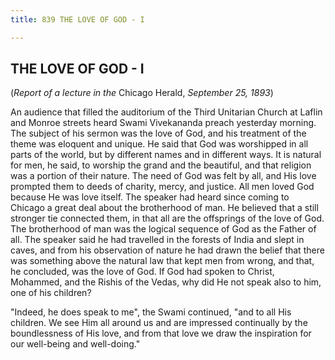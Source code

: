 ```yaml
---
title: 839 THE LOVE OF GOD - I

---
```

  

## THE LOVE OF GOD - I

(*Report of a lecture in the* Chicago Herald, *September 25, 1893*)

An audience that filled the auditorium of the Third Unitarian Church at
Laflin and Monroe streets heard Swami Vivekananda preach yesterday
morning. The subject of his sermon was the love of God, and his
treatment of the theme was eloquent and unique. He said that God was
worshipped in all parts of the world, but by different names and in
different ways. It is natural for men, he said, to worship the grand and
the beautiful, and that religion was a portion of their nature. The need
of God was felt by all, and His love prompted them to deeds of charity,
mercy, and justice. All men loved God because He was love itself. The
speaker had heard since coming to Chicago a great deal about the
brotherhood of man. He believed that a still stronger tie connected
them, in that all are the offsprings of the love of God. The brotherhood
of man was the logical sequence of God as the Father of all. The speaker
said he had travelled in the forests of India and slept in caves, and
from his observation of nature he had drawn the belief that there was
something above the natural law that kept men from wrong, and that, he
concluded, was the love of God. If God had spoken to Christ, Mohammed,
and the Rishis of the Vedas, why did He not speak also to him, one of
his children?

"Indeed, he does speak to me", the Swami continued, "and to all His
children. We see Him all around us and are impressed continually by the
boundlessness of His love, and from that love we draw the inspiration
for our well-being and well-doing."